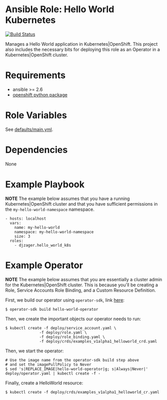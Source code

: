 Ansible Role: Hello World Kubernetes
======================

[![Build Status](https://travis-ci.org/djzager/ansible-role-hello-world-k8s.svg?branch=master)](https://travis-ci.org/djzager/ansible-role-hello-world-k8s)

Manages a Hello World application in Kubernetes|OpenShift. This project also
includes the necessary bits for deploying this role as an Operator in a
Kubernetes|OpenShift cluster.

# Requirements

* ansible >= 2.6
* [openshift python package](https://pypi.org/project/openshift/)

# Role Variables

See [defaults/main.yml](defaults/main.yml).

# Dependencies

None

# Example Playbook

**NOTE** The example below assumes that you have a running Kubernetes|OpenShift
cluster and that you have sufficient permissions in the
`my-hello-world-namespace` namespace.

```
- hosts: localhost
  vars:
    name: my-hello-world
    namespace: my-hello-world-namespace
    size: 3
  roles:
    - djzager.hello_world_k8s
```

# Example Operator

**NOTE** The example below assumes that you are essentially a cluster admin for
the Kubernetes|OpenShift cluster. This is because you'll be creating a Role,
Service Accounts Role Binding, and a Custom Resource Definition.

First, we build our operator using `operator-sdk`, link
[here](https://github.com/operator-framework/operator-sdk/):

```
$ operator-sdk build hello-world-operator
```

Then, we create the important objects our operator needs to run:

```
$ kubectl create -f deploy/service_account.yaml \
               -f deploy/role.yaml \
               -f deploy/role_binding.yaml \
               -f deploy/crds/examples_v1alpha1_helloworld_crd.yaml
```

Then, we start the operator:

```
# Use the image name from the operator-sdk build step above
# and set the imagePullPolicy to Never
$ sed 's|REPLACE_IMAGE|hello-world-operator|g; s|Always|Never|' deploy/operator.yaml | kubectl create -f -
```

Finally, create a HelloWorld resource:

```
$ kubectl create -f deploy/crds/examples_v1alpha1_helloworld_cr.yaml
```
